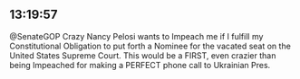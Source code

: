 ## 13:19:57
@SenateGOP Crazy Nancy Pelosi wants to Impeach me if I fulfill my Constitutional Obligation to put forth a Nominee for the vacated seat on the United States Supreme Court. This would be a FIRST, even crazier than being Impeached for making a PERFECT phone call to Ukrainian Pres.
